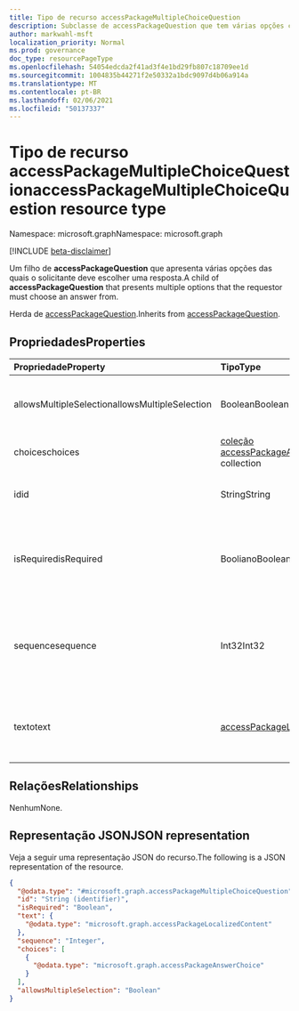 ```yaml
---
title: Tipo de recurso accessPackageMultipleChoiceQuestion
description: Subclasse de accessPackageQuestion que tem várias opções como o formato de resposta da pergunta
author: markwahl-msft
localization_priority: Normal
ms.prod: governance
doc_type: resourcePageType
ms.openlocfilehash: 54054edcda2f41ad3f4e1bd29fb807c18709ee1d
ms.sourcegitcommit: 1004835b44271f2e50332a1bdc9097d4b06a914a
ms.translationtype: MT
ms.contentlocale: pt-BR
ms.lasthandoff: 02/06/2021
ms.locfileid: "50137337"
---
```

# <a name="accesspackagemultiplechoicequestion-resource-type"></a><span data-ttu-id="15599-103">Tipo de recurso accessPackageMultipleChoiceQuestion</span><span class="sxs-lookup"><span data-stu-id="15599-103">accessPackageMultipleChoiceQuestion resource type</span></span>

<span data-ttu-id="15599-104">Namespace: microsoft.graph</span><span class="sxs-lookup"><span data-stu-id="15599-104">Namespace: microsoft.graph</span></span>

[!INCLUDE [beta-disclaimer](../../includes/beta-disclaimer.md)]

<span data-ttu-id="15599-105">Um filho de **accessPackageQuestion** que apresenta várias opções das quais o solicitante deve escolher uma resposta.</span><span class="sxs-lookup"><span data-stu-id="15599-105">A child of **accessPackageQuestion** that presents multiple options that the requestor must choose an answer from.</span></span>

<span data-ttu-id="15599-106">Herda de [accessPackageQuestion](../resources/accesspackagequestion.md).</span><span class="sxs-lookup"><span data-stu-id="15599-106">Inherits from [accessPackageQuestion](../resources/accesspackagequestion.md).</span></span>

## <a name="properties"></a><span data-ttu-id="15599-107">Propriedades</span><span class="sxs-lookup"><span data-stu-id="15599-107">Properties</span></span>
|<span data-ttu-id="15599-108">Propriedade</span><span class="sxs-lookup"><span data-stu-id="15599-108">Property</span></span>|<span data-ttu-id="15599-109">Tipo</span><span class="sxs-lookup"><span data-stu-id="15599-109">Type</span></span>|<span data-ttu-id="15599-110">Descrição</span><span class="sxs-lookup"><span data-stu-id="15599-110">Description</span></span>|
|:---|:---|:---|
|<span data-ttu-id="15599-111">allowsMultipleSelection</span><span class="sxs-lookup"><span data-stu-id="15599-111">allowsMultipleSelection</span></span>|<span data-ttu-id="15599-112">Boolean</span><span class="sxs-lookup"><span data-stu-id="15599-112">Boolean</span></span>|<span data-ttu-id="15599-113">Indica se o solicitante pode selecionar várias opções como resposta.</span><span class="sxs-lookup"><span data-stu-id="15599-113">Indicates whether requestor can select multiple choices as their answer.</span></span>|
|<span data-ttu-id="15599-114">choices</span><span class="sxs-lookup"><span data-stu-id="15599-114">choices</span></span>|<span data-ttu-id="15599-115">[coleção accessPackageAnswerChoice](../resources/accesspackageanswerchoice.md)</span><span class="sxs-lookup"><span data-stu-id="15599-115">[accessPackageAnswerChoice](../resources/accesspackageanswerchoice.md) collection</span></span>|<span data-ttu-id="15599-116">Lista de opções de resposta.</span><span class="sxs-lookup"><span data-stu-id="15599-116">List of answer choices.</span></span>|
|<span data-ttu-id="15599-117">id</span><span class="sxs-lookup"><span data-stu-id="15599-117">id</span></span>|<span data-ttu-id="15599-118">String</span><span class="sxs-lookup"><span data-stu-id="15599-118">String</span></span>|<span data-ttu-id="15599-119">ID da pergunta.</span><span class="sxs-lookup"><span data-stu-id="15599-119">ID of the question.</span></span> <span data-ttu-id="15599-120">Herdado [de accessPackageQuestion](../resources/accesspackagequestion.md).</span><span class="sxs-lookup"><span data-stu-id="15599-120">Inherited from [accessPackageQuestion](../resources/accesspackagequestion.md).</span></span>|
|<span data-ttu-id="15599-121">isRequired</span><span class="sxs-lookup"><span data-stu-id="15599-121">isRequired</span></span>|<span data-ttu-id="15599-122">Booliano</span><span class="sxs-lookup"><span data-stu-id="15599-122">Boolean</span></span>|<span data-ttu-id="15599-123">Indica se o solicitante é obrigado a fornecer uma resposta ou não.</span><span class="sxs-lookup"><span data-stu-id="15599-123">Indicates whether the requestor is required to supply an answer or not.</span></span> <span data-ttu-id="15599-124">Herdado [de accessPackageQuestion](../resources/accesspackagequestion.md).</span><span class="sxs-lookup"><span data-stu-id="15599-124">Inherited from [accessPackageQuestion](../resources/accesspackagequestion.md).</span></span>|
|<span data-ttu-id="15599-125">sequence</span><span class="sxs-lookup"><span data-stu-id="15599-125">sequence</span></span>|<span data-ttu-id="15599-126">Int32</span><span class="sxs-lookup"><span data-stu-id="15599-126">Int32</span></span>|<span data-ttu-id="15599-127">Posição relativa dessa pergunta ao exibir uma lista de perguntas para o solicitante.</span><span class="sxs-lookup"><span data-stu-id="15599-127">Relative position of this question when displaying a list of questions to the requestor.</span></span> <span data-ttu-id="15599-128">Herdado [de accessPackageQuestion](../resources/accesspackagequestion.md).</span><span class="sxs-lookup"><span data-stu-id="15599-128">Inherited from [accessPackageQuestion](../resources/accesspackagequestion.md).</span></span>|
|<span data-ttu-id="15599-129">texto</span><span class="sxs-lookup"><span data-stu-id="15599-129">text</span></span>|[<span data-ttu-id="15599-130">accessPackageLocalizedContent</span><span class="sxs-lookup"><span data-stu-id="15599-130">accessPackageLocalizedContent</span></span>](../resources/accesspackagelocalizedcontent.md)|<span data-ttu-id="15599-131">O texto da pergunta para mostrar o solicitante.</span><span class="sxs-lookup"><span data-stu-id="15599-131">The text of the question to show the requestor.</span></span> <span data-ttu-id="15599-132">Herdado [de accessPackageQuestion](../resources/accesspackagequestion.md).</span><span class="sxs-lookup"><span data-stu-id="15599-132">Inherited from [accessPackageQuestion](../resources/accesspackagequestion.md).</span></span>|

## <a name="relationships"></a><span data-ttu-id="15599-133">Relações</span><span class="sxs-lookup"><span data-stu-id="15599-133">Relationships</span></span>
<span data-ttu-id="15599-134">Nenhum</span><span class="sxs-lookup"><span data-stu-id="15599-134">None.</span></span>

## <a name="json-representation"></a><span data-ttu-id="15599-135">Representação JSON</span><span class="sxs-lookup"><span data-stu-id="15599-135">JSON representation</span></span>
<span data-ttu-id="15599-136">Veja a seguir uma representação JSON do recurso.</span><span class="sxs-lookup"><span data-stu-id="15599-136">The following is a JSON representation of the resource.</span></span>
<!-- {
  "blockType": "resource",
  "@odata.type": "microsoft.graph.accessPackageMultipleChoiceQuestion"
}
-->
``` json
{
  "@odata.type": "#microsoft.graph.accessPackageMultipleChoiceQuestion",
  "id": "String (identifier)",
  "isRequired": "Boolean",
  "text": {
    "@odata.type": "microsoft.graph.accessPackageLocalizedContent"
  },
  "sequence": "Integer",
  "choices": [
    {
      "@odata.type": "microsoft.graph.accessPackageAnswerChoice"
    }
  ],
  "allowsMultipleSelection": "Boolean"
}
```
